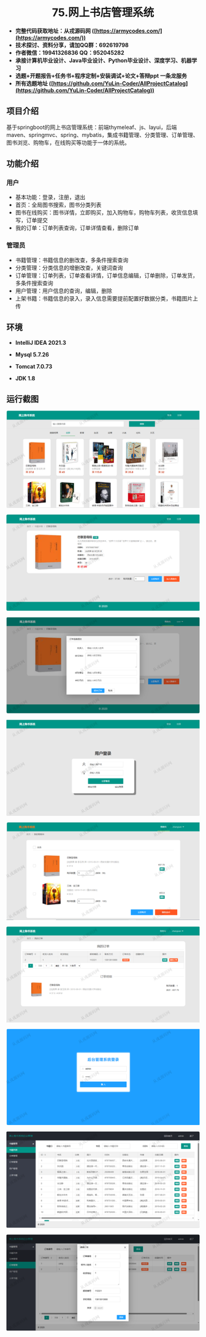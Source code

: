 <p><h1 align="center">75.网上书店管理系统</h1></p>

- <b>完整代码获取地址：从戎源码网 ([https://armycodes.com/](https://armycodes.com/))</b>
- <b>技术探讨、资料分享，请加QQ群：692619798</b> 
- <b>作者微信：19941326836  QQ：952045282</b> 
- <b>承接计算机毕业设计、Java毕业设计、Python毕业设计、深度学习、机器学习</b>
- <b>选题+开题报告+任务书+程序定制+安装调试+论文+答辩ppt 一条龙服务</b>
- <b>所有选题地址 ([https://github.com/YuLin-Coder/AllProjectCatalog](https://github.com/YuLin-Coder/AllProjectCatalog)) </b>

## 项目介绍
基于springboot的网上书店管理系统：前端thymeleaf、js、layui，后端 maven、springmvc、spring、mybatis，集成书籍管理、分类管理、订单管理、图书浏览、购物车，在线购买等功能于一体的系统。

## 功能介绍

### 用户

- 基本功能：登录，注册，退出
- 首页：全局图书搜索，图书分类列表
- 图书在线购买：图书详情，立即购买，加入购物车，购物车列表，收货信息填写，订单提交
- 我的订单：订单列表查询，订单详情查看，删除订单

### 管理员

- 书籍管理：书籍信息的删改查，多条件搜索查询
- 分类管理：分类信息的增删改查，关键词查询
- 订单管理：订单列表，订单查看详情，订单信息编辑，订单删除，订单发货，多条件搜索查询
- 用户管理：用户信息的查询，编辑，删除
- 上架书籍：书籍信息的录入，录入信息需要提前配置好数据分类，书籍图片上传

## 环境

- <b>IntelliJ IDEA 2021.3</b>

- <b>Mysql 5.7.26</b>

- <b>Tomcat 7.0.73</b>

- <b>JDK 1.8</b>

## 运行截图
![](screenshot/1.png)

![](screenshot/2.png)

![](screenshot/3.png)

![](screenshot/4.png)

![](screenshot/5.png)

![](screenshot/6.png)

![](screenshot/7.png)

![](screenshot/8.png)

![](screenshot/9.png)

